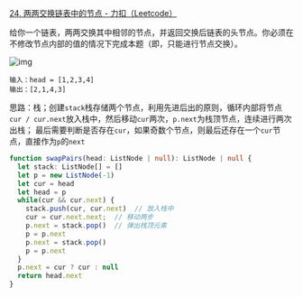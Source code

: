 [24. 两两交换链表中的节点 - 力扣（Leetcode）](https://leetcode.cn/problems/swap-nodes-in-pairs/description/)

给你一个链表，两两交换其中相邻的节点，并返回交换后链表的头节点。你必须在不修改节点内部的值的情况下完成本题（即，只能进行节点交换）。

![img](https://assets.leetcode.com/uploads/2020/10/03/swap_ex1.jpg)

```
输入：head = [1,2,3,4]
输出：[2,1,4,3]
```

思路：栈；创建`stack`栈存储两个节点，利用先进后出的原则，循环内部将节点`cur / cur.next`放入栈中，然后移动`cur`两次，`p.next`为栈顶节点，连续进行两次出栈；
最后需要判断是否存在`cur`，如果奇数个节点，则最后还存在一个`cur`节点，直接作为`p`的`next`

```typescript
function swapPairs(head: ListNode | null): ListNode | null {
  let stack: ListNode[] = []
  let p = new ListNode(-1)
  let cur = head
  let head = p
  while(cur && cur.next) {
    stack.push(cur, cur.next)  // 放入栈中
    cur = cur.next.next;  // 移动两步
    p.next = stack.pop()  // 弹出栈顶元素
    p = p.next
    p.next = stack.pop()
    p = p.next
  }
  p.next = cur ? cur : null
  return head.next
}
```

